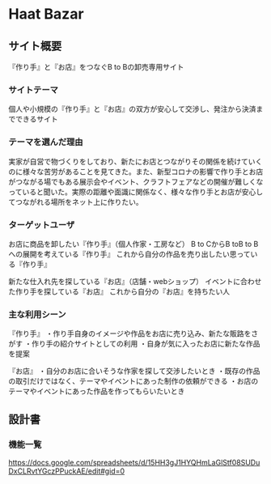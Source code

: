 # Haat Bazar
## サイト概要
『作り手』と『お店』をつなぐB to Bの卸売専用サイト
### サイトテーマ
個人や小規模の『作り手』と『お店』の双方が安心して交渉し、発注から決済までできるサイト

### テーマを選んだ理由
実家が自営で物づくりをしており、新たにお店とつながりその関係を続けていくのに様々な苦労があることを見てきた。また、新型コロナの影響で作り手とお店がつながる場でもある展示会やイベント、クラフトフェアなどの開催が難しくなっていると聞いた。実際の距離や面識に関係なく、様々な作り手とお店が安心してつながれる場所をネット上に作りたい。
### ターゲットユーザ
お店に商品を卸したい『作り手』（個人作家・工房など）
B to CからB toB to Bへの展開を考えている『作り手』
これから自分の作品を売り出したい思っている『作り手』

新たな仕入れ先を探している『お店』（店舗・webショップ）
イベントに合わせた作り手を探している『お店』
これから自分の『お店』を持ちたい人

### 主な利用シーン
『作り手』
・作り手自身のイメージや作品をお店に売り込み、新たな販路をさがす
・作り手の紹介サイトとしての利用
・自身が気に入ったお店に新たな作品を提案

『お店』
・自分のお店に合いそうな作家を探して交渉したいとき
・既存の作品の取引だけではなく、テーマやイベントにあった制作の依頼ができる
・お店のテーマやイベントにあった作品を作ってもらいたいとき


## 設計書

### 機能一覧
https://docs.google.com/spreadsheets/d/15HH3gJ1HYQHmLaGlStf08SUDuDxCLRvtYGczPPuckAE/edit#gid=0
